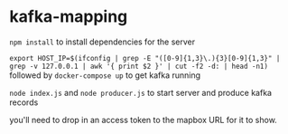 # kafka-mapping

`npm install` to install dependencies for the server


`export HOST_IP=$(ifconfig | grep -E "([0-9]{1,3}\.){3}[0-9]{1,3}" | grep -v 127.0.0.1 | awk '{ print $2 }' | cut -f2 -d: | head -n1)` 
followed by
`docker-compose up` to get kafka running


`node index.js` and `node producer.js` to start server and produce kafka records

you'll need to drop in an access token to the mapbox URL for it to show.


